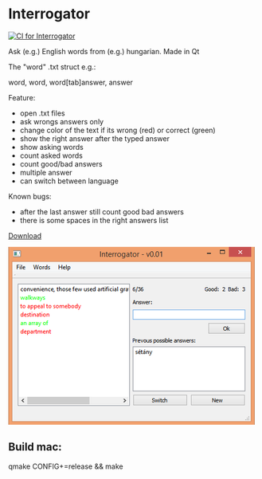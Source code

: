 # Interrogator

[![CI for Interrogator](https://github.com/bycym/Interrogator/actions/workflows/main.yml/badge.svg)](https://github.com/bycym/Interrogator/actions/workflows/main.yml)

Ask (e.g.) English words from (e.g.) hungarian. Made in Qt

The "word" .txt struct e.g.:

word, word, word[tab]answer, answer

Feature:
- open .txt files
- ask wrongs answers only
- change color of the text if its wrong (red) or correct (green)
- show the right answer after the typed answer
- show asking words
- count asked words
- count good/bad answers
- multiple answer
- can switch between language

Known bugs:
- after the last answer still count good bad answers
- there is some spaces in the right answers list

[Download](https://arcsibo.gumroad.com/l/ZvJvu)

![alt tag](https://github.com/arcsibo/Interrogator/blob/master/screenshot.png)


## Build mac:
qmake CONFIG+=release && make
